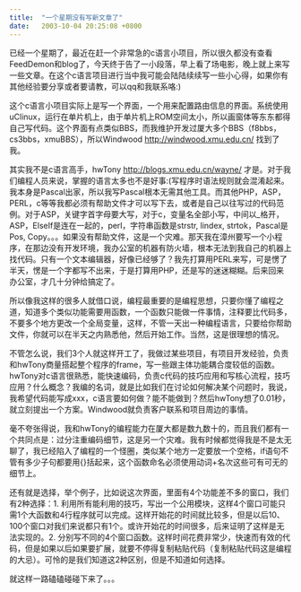```yaml
---
title:  "一个星期没有写新文章了"
date:   2003-10-04 20:25:08 +0800
---
```


已经一个星期了，最近在赶一个非常急的c语言小项目，所以很久都没有查看FeedDemon和blog了，今天终于告了一小段落，早上看了场电影，晚上就上来写一些文章。在这个c语言项目进行当中我可能会陆陆续续写一些小心得，如果你有其他经验要分享或者要请教，可以qq和我联系咯:)  

这个c语言小项目实际上是写一个界面，一个用来配置路由信息的界面。系统使用uClinux，运行在单片机上，由于单片机上ROM空间太小，所以画窗体等东东都得自己写代码。这个界面有点类似BBS，而我维护开发过厦大多个BBS（f8bbs，cs3bbs，xmuBBS），所以Windwood http://windwood.xmu.edu.cn/ 找到了我。  

其实我不是c语言高手，hwTony http://blogs.xmu.edu.cn/wayne/ 才是。对于我们编程人员来说，掌握的语言太多也不是好事:(写程序时语法规则就会混淆起来。我本身是Pascal出家，所以我写Pascal根本无需其他工具。而其他PHP，ASP，PERL，c等等我都必须有帮助文件才可以写下去，或者是自己以往写过的代码范例。对于ASP，关键字首字母要大写，对于c，变量名全部小写，中间以_格开，ASP，ElseIf是连在一起的，perl，字符串函数是strstr, lindex, strtok，Pascal是Pos, Copy。。。如果没有帮助文件，这是一个灾难。那天我在漳州要写一个小程序，在那边没有开发环境，我办公室的机器有防火墙，根本无法到我自己的机器上找代码。只有一个文本编辑器，好像已经够了？我先打算用PERL来写，可是愣了半天，愣是一个字都写不出来，于是打算用PHP，还是写的迷迷糊糊。后来回来办公室，才几十分钟给搞定了。  

所以像我这样的很多人就借口说，编程最重要的是编程思想，只要你懂了编程之道，知道多个类似功能需要用函数，一个函数只能做一件事情，注释要比代码多，不要多个地方更改一个全局变量，这样，不管一天出一种编程语言，只要给你帮助文件，你就可以在半天之内熟悉他，然后开始工作。当然，这是很理想的情况。  

不管怎么说，我们3个人就这样开工了，我做过某些项目，有项目开发经验，负责和hwTony商量搭起整个程序的frame，写一些跟主体功能耦合度较低的函数。hwTony对c语言很熟悉，能快速编码，负责c代码的技巧应用和写核心流程，技巧应用？什么概念？我编的名词，就是比如我们在讨论如何解决某个问题时，我说，我希望代码能写成xxx，c语言要如何做？能不能做到？然后hwTony想了0.01秒，就立刻提出一个方案。Windwood就负责客户联系和项目周边的事情。  

毫不夸张得说，我和hwTony的编程能力在厦大都是数九数十的，而且我们都有一个共同点是：过分注重编码细节，这是另一个灾难。我有时候都觉得我是不是太无聊了，我已经陷入了编程的一个怪圈，类似某个地方一定要放一个空格，if语句不管有多少子句都要用{}括起来，这个函数命名必须使用动词+名次这些可有可无的细节上。  

还有就是选择，举个例子，比如说这次界面，里面有4个功能差不多的窗口，我们有2种选择：1. 利用所有能利用的技巧，写出一个公用模块，这样4个窗口可能只需1个大函数和4行程序就可以完成。这样开始花的时间就比较多，但是以后10、100个窗口对我们来说都只有1个。或许开始花的时间很多，后来证明了这样是无法实现的。2. 分别写不同的4个窗口函数。这样时间花费非常少，快速而有效的代码，但是如果以后如果要扩展，就要不停得复制粘贴代码（复制粘贴代码这是编程的大忌）。可怜的是我们知道这2种区别，但是不知道如何选择。  

就这样一路磕磕碰碰下来了。。。  

